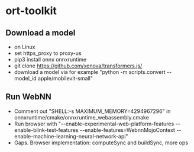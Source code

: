 # ort-toolkit
## Download a model
* on Linux
* set https_proxy to proxy-us
* pip3 install onnx onnxruntime
* git clone https://github.com/xenova/transformers.js/
* download a model via for example "python -m scripts.convert --model_id apple/mobilevit-small"

## Run WebNN
* Comment out "SHELL:-s MAXIMUM_MEMORY=4294967296" in onnxruntime/cmake/onnxruntime_webassembly.cmake
* Run browser with "--enable-experimental-web-platform-features --enable-blink-test-features --enable-features=WebnnMojoContext --enable-machine-learning-neural-network-api"
* Gaps. Browser implementation: computeSync and buildSync, more ops
